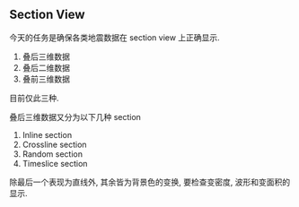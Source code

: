 Section View
------------

今天的任务是确保各类地震数据在 section view 上正确显示.

1.	叠后三维数据
2.	叠后二维数据
3.	叠前三维数据

目前仅此三种.

叠后三维数据又分为以下几种 section

1.	Inline section
2.	Crossline section
3.	Random section
4.	Timeslice section

除最后一个表现为直线外, 其余皆为背景色的变换, 要检查变密度, 波形和变面积的显示.
